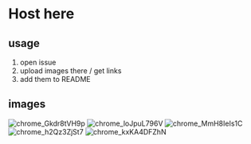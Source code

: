 # Host here

## usage
1. open issue
1. upload images there / get links
1. add them to README

## images
![chrome_Gkdr8tVH9p](https://user-images.githubusercontent.com/40359643/204223699-d1f61aa5-7f4e-49b5-869c-ce3cfe424cd2.png)
![chrome_loJpuL796V](https://user-images.githubusercontent.com/40359643/204223707-3827f471-d2a4-40e4-be80-7111b0b0ee35.png)
![chrome_MmH8IeIs1C](https://user-images.githubusercontent.com/40359643/204223709-886aabe2-3f5e-4775-b229-c78cbd2fdab3.png)
![chrome_h2Qz3ZjSt7](https://user-images.githubusercontent.com/40359643/204223712-77962bba-c5df-4054-b239-705664957495.png)
![chrome_kxKA4DFZhN](https://user-images.githubusercontent.com/40359643/204223714-35565454-fbef-46c0-bc3d-9d18d17399f4.png)
